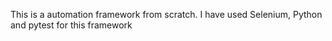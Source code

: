 This is a automation framework from scratch.
I have used Selenium, Python and pytest for this framework
